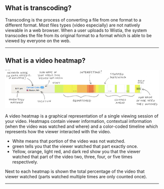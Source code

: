 
## What is transcoding?

Transcoding is the process of converting a file from one format to a different format.  Most files types (video especially) are not natively viewable in a web browser.  When a user uploads to Wistia, the system transcodes the file from its original format to a format which is able to be viewed by everyone on the web.

---

## What is a video heatmap?

<div class="post_image center"><img src="/images/heatmap_sketch.png" alt="" /></div>

A video heatmap is a graphical representation of a single viewing session of your video.  Heatmaps contain viewer information, contextual information (when the video was watched and where) and a color-coded timeline which represents how the viewer interacted with the video.

*  White means that portion of the video was not watched.
*  green tells you that the viewer watched that part exactly once.  
*  Yellow, orange, light red, and dark red show you that the viewer watched that part of the video two, three, four, or five times respectively.  

Next to each heatmap is shown the total percentage of the video that viewer watched (parts watched multiple times are only counted once).

----

